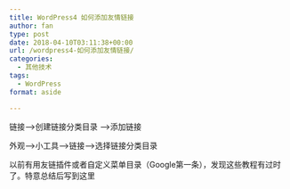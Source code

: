 ```yaml
---
title: WordPress4 如何添加友情链接
author: fan
type: post
date: 2018-04-10T03:11:38+00:00
url: /wordpress4-如何添加友情链接/
categories:
  - 其他技术
tags:
  - WordPress
format: aside

---
```

链接—>创建链接分类目录 —>添加链接
  
外观—>小工具—>链接—>选择链接分类目录
  
以前有用友链插件或者自定义菜单目录（Google第一条），发现这些教程有过时了。特意总结后写到这里